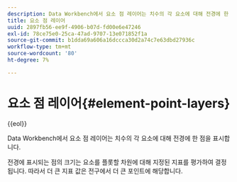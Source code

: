 ```yaml
---
description: Data Workbench에서 요소 점 레이어는 치수의 각 요소에 대해 전경에 한 점을 표시합니다.
title: 요소 점 레이어
uuid: 2897fb56-ee9f-4906-b07d-fd00e6e47246
exl-id: 78ce75e0-25ca-47ad-9707-13e071852f1a
source-git-commit: b1dda69a606a16dccca30d2a74c7e63dbd27936c
workflow-type: tm+mt
source-wordcount: '80'
ht-degree: 7%

---
```


# 요소 점 레이어{#element-point-layers}

{{eol}}

Data Workbench에서 요소 점 레이어는 치수의 각 요소에 대해 전경에 한 점을 표시합니다.

전경에 표시되는 점의 크기는 요소를 플롯할 차원에 대해 지정된 지표를 평가하여 결정됩니다. 따라서 더 큰 지표 값은 전구에서 더 큰 포인트에 해당합니다.
